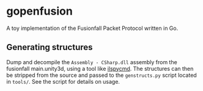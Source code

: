 # gopenfusion

A toy implementation of the Fusionfall Packet Protocol written in Go.

## Generating structures

Dump and decompile the `Assembly - CSharp.dll` assembly from the fusionfall main.unity3d, using a tool like [ilspycmd](https://www.nuget.org/packages/ilspycmd/). The structures can then be stripped from the source and passed to the `genstructs.py` script located in `tools/`. See the script for details on usage.